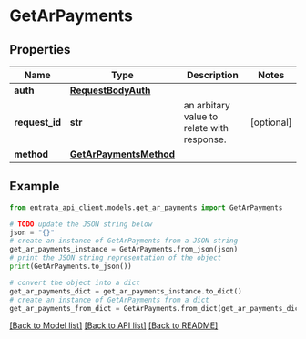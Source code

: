 # GetArPayments


## Properties

Name | Type | Description | Notes
------------ | ------------- | ------------- | -------------
**auth** | [**RequestBodyAuth**](RequestBodyAuth.md) |  | 
**request_id** | **str** | an arbitary value to relate with response. | [optional] 
**method** | [**GetArPaymentsMethod**](GetArPaymentsMethod.md) |  | 

## Example

```python
from entrata_api_client.models.get_ar_payments import GetArPayments

# TODO update the JSON string below
json = "{}"
# create an instance of GetArPayments from a JSON string
get_ar_payments_instance = GetArPayments.from_json(json)
# print the JSON string representation of the object
print(GetArPayments.to_json())

# convert the object into a dict
get_ar_payments_dict = get_ar_payments_instance.to_dict()
# create an instance of GetArPayments from a dict
get_ar_payments_from_dict = GetArPayments.from_dict(get_ar_payments_dict)
```
[[Back to Model list]](../README.md#documentation-for-models) [[Back to API list]](../README.md#documentation-for-api-endpoints) [[Back to README]](../README.md)


